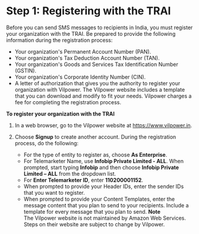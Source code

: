 # Step 1: Registering with the TRAI<a name="sns-india-register-with-trai"></a>

Before you can send SMS messages to recipients in India, you must register your organization with the TRAI\. Be prepared to provide the following information during the registration process:
+ Your organization's Permanent Account Number \(PAN\)\.
+ Your organization's Tax Deduction Account Number \(TAN\)\.
+ Your organization's Goods and Services Tax Identification Number \(GSTIN\)\.
+ Your organization's Corporate Identity Number \(CIN\)\.
+ A letter of authorization that gives you the authority to register your organization with Vilpower\. The Vilpower website includes a template that you can download and modify to fit your needs\. Vilpower charges a fee for completing the registration process\.

**To register your organization with the TRAI**

1. In a web browser, go to the Vilpower website at [https://www\.vilpower\.in](https://www.vilpower.in)\.

1. Choose **Signup** to create another account\. During the registration process, do the following:
   + For the type of entity to register as, choose **As Enterprise**\.
   + For Telemarketer Name, use **Infobip Private Limited \- ALL**\. When prompted, start typing **Infobip** and then choose **Infobip Private Limited – ALL** from the dropdown list\.
   +  For **Enter Telemarketer ID**, enter **110200001152**\.
   + When prompted to provide your Header IDs, enter the sender IDs that you want to register\.
   + When prompted to provide your Content Templates, enter the message content that you plan to send to your recipients\. Include a template for every message that you plan to send\. 
**Note**  
The Vilpower website is not maintained by Amazon Web Services\. Steps on their website are subject to change by Vilpower\.